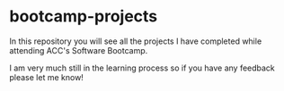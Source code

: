 # bootcamp-projects
In this repository you will see all the projects I have completed while attending ACC's Software Bootcamp.

I am very much still in the learning process so if you have any feedback please let me know!
